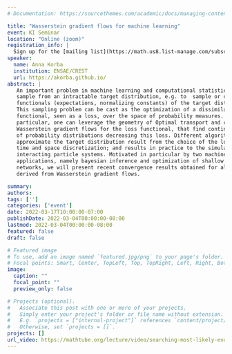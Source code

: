 ```yaml
---
# Documentation: https://sourcethemes.com/academic/docs/managing-content/

title: "Wasserstein gradient flows for machine learning"
event: KI Seminar
location: "Online (zoom)"
registration_info: |
  Sign up for the [mailing list](https://math.us8.list-manage.com/subscribe/post?u=c9cc3beec9fa57d7299ac161c&id=845fe9abdc) to receive the connection details
speaker:
  name: Anna Korba
  institution: ENSAE/CREST
  url: https://akorba.github.io/
abstract: |
   An important problem in machine learning and computational statistics is to
   sample from an intractable target distribution, e.g. to  sample or compute
   functionals (expectations, normalizing constants) of the target distribution.
   This sampling problem can be cast as the optimization of a dissimilarity
   functional, seen as a loss, over the space of probability measures. In
   particular, one can leverage the geometry of Optimal transport and consider
   Wasserstein gradient flows for the loss functional, that find continuous path
   of probability distributions decreasing this loss. Different algorithms to
   approximate the target distribution result from the choice of the loss, a
   time and space discretization; and results in practice to the simulation of
   interacting particle systems. Motivated in particular by two machine learning
   applications, namely bayesian inference and optimization of shallow neural
   networks, we will present recent convergence results obtained for algorithms
   derived from Wasserstein gradient flows.

summary:
authors:
tags: ['']
categories: ['event']
date: 2022-03-17T10:00:00-07:00
publishDate: 2022-03-04T00:00:00-08:00
lastmod: 2022-03-04T00:00:00-08:00
featured: false
draft: false

# Featured image
# To use, add an image named `featured.jpg/png` to your page's folder.
# Focal points: Smart, Center, TopLeft, Top, TopRight, Left, Right, BottomLeft, Bottom, BottomRight.
image:
  caption: ""
  focal_point: ""
  preview_only: false

# Projects (optional).
#   Associate this post with one or more of your projects.
#   Simply enter your project's folder or file name without extension.
#   E.g. `projects = ["internal-project"]` references `content/project/deep-learning/index.md`.
#   Otherwise, set `projects = []`.
projects: []
url_video: https://mathtube.org/lecture/video/searching-most-likely-evolution
---
```

